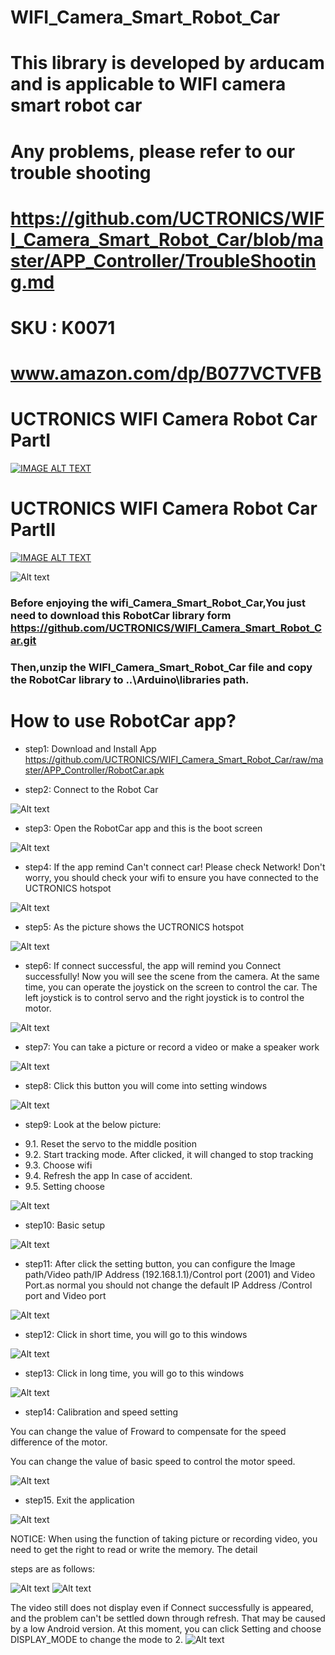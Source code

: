 # WIFI_Camera_Smart_Robot_Car

# This library is developed by arducam and is applicable to WIFI camera smart robot car

# Any problems, please refer to our trouble shooting

# https://github.com/UCTRONICS/WIFI_Camera_Smart_Robot_Car/blob/master/APP_Controller/TroubleShooting.md

# SKU : K0071  
# www.amazon.com/dp/B077VCTVFB
# UCTRONICS WIFI Camera Robot Car PartI
[![IMAGE ALT TEXT](https://github.com/UCTRONICS/WIFI_Camera_Smart_Robot_Car/blob/master/image/video.jpeg)](https://youtu.be/WcST6YBXwuk "WIFI Camera Smart Robot Car Installation")
# UCTRONICS WIFI Camera Robot Car PartII
[![IMAGE ALT TEXT](https://github.com/UCTRONICS/WIFI_Camera_Smart_Robot_Car/blob/master/image/video1.jpeg)](https://youtu.be/p29AVxl-zDo "UCTRONICS WIFI Camera Robot Car PartII")

![Alt text](https://github.com/UCTRONICS/WIFI_Camera_Smart_Robot_Car/blob/master/image/IMG_9871.png)


### Before enjoying the wifi_Camera_Smart_Robot_Car,You just need to download this RobotCar library form https://github.com/UCTRONICS/WIFI_Camera_Smart_Robot_Car.git

### Then,unzip the WIFI_Camera_Smart_Robot_Car file and copy the RobotCar library to ..\Arduino\libraries path.


# How to use RobotCar app?

- step1: Download and Install App
https://github.com/UCTRONICS/WIFI_Camera_Smart_Robot_Car/raw/master/APP_Controller/RobotCar.apk

- step2: Connect to the Robot Car

![Alt text](https://github.com/UCTRONICS/WIFI_Camera_Smart_Robot_Car/blob/master/image/1.png)

- step3: Open the RobotCar app and this is the boot screen

![Alt text](https://github.com/UCTRONICS/WIFI_Camera_Smart_Robot_Car/blob/master/image/2.png)

- step4: If the app remind Can't connect car! Please check Network! Don't worry, you should check your wifi to ensure you have connected to the UCTRONICS hotspot

![Alt text](https://github.com/UCTRONICS/WIFI_Camera_Smart_Robot_Car/blob/master/image/3.png)

- step5: As the picture shows the UCTRONICS hotspot

![Alt text](https://github.com/UCTRONICS/WIFI_Camera_Smart_Robot_Car/blob/master/image/4.png)

- step6: If connect successful, the app will remind you Connect successfully! Now you will see the scene from the  camera. At the same time, you can operate the joystick on the screen to control the car. The left joystick is to control servo and the right joystick is to control the motor.

![Alt text](https://github.com/UCTRONICS/WIFI_Camera_Smart_Robot_Car/blob/master/image/6.png)

- step7: You can take a picture or record a video or make a speaker work

![Alt text](https://github.com/UCTRONICS/WIFI_Camera_Smart_Robot_Car/blob/master/image/6.png)

- step8: Click this button you will come into setting windows

![Alt text](https://github.com/UCTRONICS/WIFI_Camera_Smart_Robot_Car/blob/master/image/7.png)

- step9: Look at the below picture:
 * 9.1. Reset the servo to the middle position
 * 9.2. Start tracking mode. After clicked, it will changed to stop tracking 
 * 9.3. Choose wifi
 * 9.4. Refresh the app In case of accident.
 * 9.5. Setting choose
 
 ![Alt text](https://github.com/UCTRONICS/WIFI_Camera_Smart_Robot_Car/blob/master/image/8.png)

- step10: Basic setup

 ![Alt text](https://github.com/UCTRONICS/WIFI_Camera_Smart_Robot_Car/blob/master/image/9.png)
 
- step11: After click the setting button, you can configure the Image path/Video path/IP Address (192.168.1.1)/Control port (2001) and       Video Port.as normal you should not change the default IP Address /Control port and Video port

![Alt text](https://github.com/UCTRONICS/WIFI_Camera_Smart_Robot_Car/blob/master/image/10.png)

- step12: Click in short time, you will go to this windows

![Alt text](https://github.com/UCTRONICS/WIFI_Camera_Smart_Robot_Car/blob/master/image/11.png)

- step13: Click in long time, you will go to this windows

![Alt text](https://github.com/UCTRONICS/WIFI_Camera_Smart_Robot_Car/blob/master/image/12.png)

- step14: Calibration and speed setting 

You can change the value of Froward to compensate for the speed difference of the motor.

You can change the value of basic speed to control the motor speed.

![Alt text](https://github.com/UCTRONICS/WIFI_Camera_Smart_Robot_Car/blob/master/image/13.png)

- step15. Exit the application

![Alt text](https://github.com/UCTRONICS/WIFI_Camera_Smart_Robot_Car/blob/master/image/14.png)

NOTICE:
When using the function of taking picture or recording video, you need to get the right to read or write the memory. The detail 

steps are as follows:


![Alt text](https://github.com/UCTRONICS/WIFI_Camera_Smart_Robot_Car/blob/master/image/16.png)
![Alt text](https://github.com/UCTRONICS/WIFI_Camera_Smart_Robot_Car/blob/master/image/17.png)

 The video still does not display even if Connect successfully is appeared, and the problem can't be settled down through refresh. That may be caused by a low Android version. At this moment, you can click Setting and choose DISPLAY_MODE to change the mode to 2.
![Alt text](https://github.com/UCTRONICS/WIFI_Camera_Smart_Robot_Car/blob/master/image/18.png)
